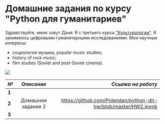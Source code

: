 # Домашние задания по курсу "Python для гуманитариев"
Здравствуйте, меня зовут Даня. Я с третьего курса ["Культурологии"](https://www.hse.ru/ba/cultural/). 
Я занимаюсь цифровыми гуманитарными исследованиями. Мои научные интересы:
+ социология музыки, popular music studies;
+ history of rock music;
+ film studies (Soviet and post-Soviet cinema).

![](https://orig00.deviantart.net/a383/f/2013/024/0/0/disappearrgb_by_madebymv-d5sku6k.jpg)

*№* | *Описание* | *Ссылка на работу*
---|:---:|---:
**1**|          
**2**|Домашнее задание 2|https://github.com/Polendan/python-dh-hw/blob/master/HW2.ipynb
**3**|
